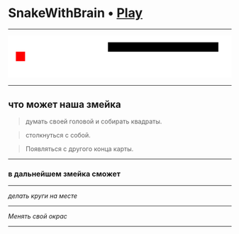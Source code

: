 # SnakeWithBrain • [Play](https://jsfiddle.net/Maximuson/p7e36b9t/)

---

<img src = "res/main.png" />

---

## что может наша змейка

> думать своей головой и собирать квадраты.

> столкнуться с собой.

> Появляться с другого конца карты.

---

### в дальнейшем змейка сможет

---

 *делать круги на месте*

 ---

 *Менять свой окрас*

 ---



